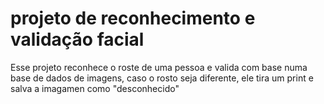 # projeto de reconhecimento e validação facial
 Esse projeto reconhece o roste de uma pessoa e valida com base  numa base de dados de imagens, caso o rosto seja diferente, ele tira um print e salva a imagamen como "desconhecido"
